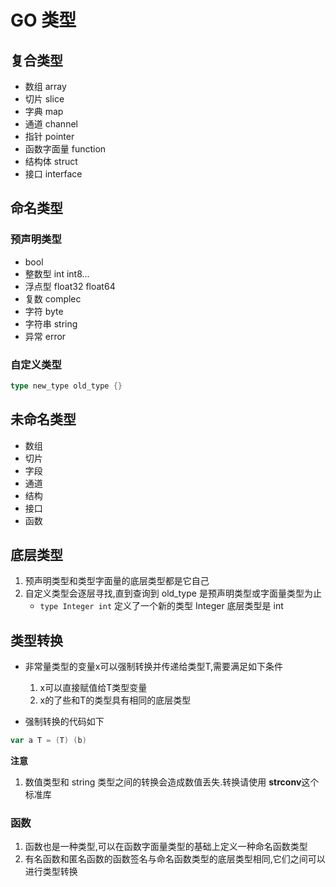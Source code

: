 # GO 类型
## 复合类型
- 数组 array
- 切片 slice
- 字典 map
- 通道 channel
- 指针 pointer
- 函数字面量 function
- 结构体 struct
- 接口 interface


## 命名类型
### 预声明类型
- bool
- 整数型 int int8...
- 浮点型 float32 float64
- 复数 complec
- 字符 byte
- 字符串 string
- 异常 error

### 自定义类型
```go
type new_type old_type {}
```


## 未命名类型
- 数组
- 切片
- 字段
- 通道
- 结构
- 接口
- 函数


## 底层类型
1. 预声明类型和类型字面量的底层类型都是它自己
1. 自定义类型会逐层寻找,直到查询到 old_type 是预声明类型或字面量类型为止
    - `type Integer int` 定义了一个新的类型 Integer 底层类型是 int  


## 类型转换
- 非常量类型的变量x可以强制转换并传递给类型T,需要满足如下条件
    1. x可以直接赋值给T类型变量
    1. x的了些和T的类型具有相同的底层类型
    
- 强制转换的代码如下
```go
var a T = (T) (b)
```

**注意**
1. 数值类型和 string 类型之间的转换会造成数值丢失.转换请使用 **strconv**这个标准库


### 函数
1. 函数也是一种类型,可以在函数字面量类型的基础上定义一种命名函数类型
1. 有名函数和匿名函数的函数签名与命名函数类型的底层类型相同,它们之间可以进行类型转换